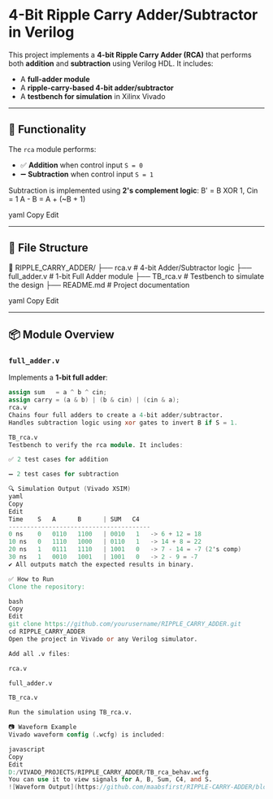 # 4-Bit Ripple Carry Adder/Subtractor in Verilog

This project implements a **4-bit Ripple Carry Adder (RCA)** that performs both **addition** and **subtraction** using Verilog HDL. It includes:
- A **full-adder module**
- A **ripple-carry-based 4-bit adder/subtractor**
- A **testbench for simulation** in Xilinx Vivado

---

## 🧠 Functionality

The `rca` module performs:
- ✅ **Addition** when control input `S = 0`
- ➖ **Subtraction** when control input `S = 1`

Subtraction is implemented using **2's complement logic**:
B' = B XOR 1, Cin = 1
A - B = A + (~B + 1)

yaml
Copy
Edit

---

## 📁 File Structure

📂 RIPPLE_CARRY_ADDER/
├── rca.v # 4-bit Adder/Subtractor logic
├── full_adder.v # 1-bit Full Adder module
├── TB_rca.v # Testbench to simulate the design
├── README.md # Project documentation

yaml
Copy
Edit

---

## 📦 Module Overview

### `full_adder.v`

Implements a **1-bit full adder**:

```verilog
assign sum   = a ^ b ^ cin;
assign carry = (a & b) | (b & cin) | (cin & a);
rca.v
Chains four full adders to create a 4-bit adder/subtractor.
Handles subtraction logic using xor gates to invert B if S = 1.

TB_rca.v
Testbench to verify the rca module. It includes:

✅ 2 test cases for addition

➖ 2 test cases for subtraction

🔍 Simulation Output (Vivado XSIM)
yaml
Copy
Edit
Time    S   A      B      | SUM   C4
---------------------------------------
0 ns    0   0110   1100   | 0010   1   -> 6 + 12 = 18
10 ns   0   1110   1000   | 0110   1   -> 14 + 8 = 22
20 ns   1   0111   1110   | 1001   0   -> 7 - 14 = -7 (2's comp)
30 ns   1   0010   1001   | 1001   0   -> 2 - 9 = -7
✔️ All outputs match the expected results in binary.

✅ How to Run
Clone the repository:

bash
Copy
Edit
git clone https://github.com/yourusername/RIPPLE_CARRY_ADDER.git
cd RIPPLE_CARRY_ADDER
Open the project in Vivado or any Verilog simulator.

Add all .v files:

rca.v

full_adder.v

TB_rca.v

Run the simulation using TB_rca.v.

📷 Waveform Example
Vivado waveform config (.wcfg) is included:

javascript
Copy
Edit
D:/VIVADO_PROJECTS/RIPPLE_CARRY_ADDER/TB_rca_behav.wcfg
You can use it to view signals for A, B, Sum, C4, and S.
![Waveform Output](https://github.com/maabsfirst/RIPPLE-CARRY-ADDER/blob/main/Capture.PNG)]


